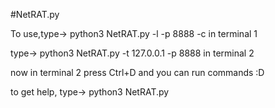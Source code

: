 #NetRAT.py


To use,type-> python3 NetRAT.py -l -p 8888 -c in terminal 1

type-> python3 NetRAT.py -t 127.0.0.1 -p 8888 in terminal 2

now in terminal 2 press Ctrl+D and you can run commands :D

to get help, type-> python3 NetRAT.py
